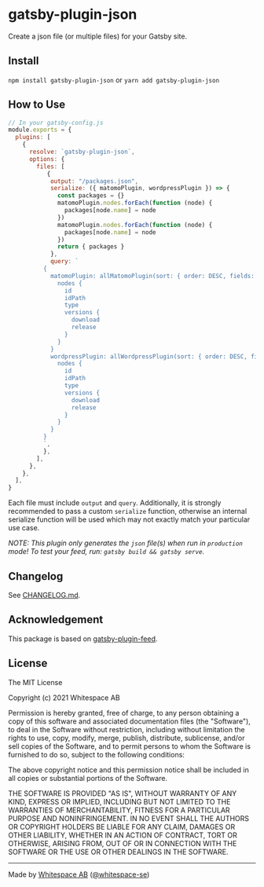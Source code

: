 # gatsby-plugin-json

Create a json file (or multiple files) for your Gatsby site. 
## Install

`npm install gatsby-plugin-json` or `yarn add gatsby-plugin-json`

## How to Use

```javascript
// In your gatsby-config.js
module.exports = {
  plugins: [
    {
      resolve: `gatsby-plugin-json`,
      options: {
        files: [
           {
            output: "/packages.json",
            serialize: ({ matomoPlugin, wordpressPlugin }) => {
              const packages = {}
              matomoPlugin.nodes.forEach(function (node) {
                packages[node.name] = node
              })
              matomoPlugin.nodes.forEach(function (node) {
                packages[node.name] = node
              })
              return { packages }
            },
            query: `
          {
            matomoPlugin: allMatomoPlugin(sort: { order: DESC, fields: lastUpdated }) {
              nodes {
                id
                idPath
                type
                versions {
                  download
                  release
                }
              }
            }
            wordpressPlugin: allWordpressPlugin(sort: { order: DESC, fields: lastUpdated }) {
              nodes {
                id
                idPath
                type
                versions {
                  download
                  release
                }
              }
            }
          }
          `,
          },
        ],
      },
    },
  ],
}
```

Each file must include `output` and `query`. Additionally, it is strongly recommended to pass a custom `serialize` function, otherwise an internal serialize function will be used which may not exactly match your particular use case.

_NOTE: This plugin only generates the `json` file(s) when run in `production` mode! To test your feed, run: `gatsby build && gatsby serve`._

## Changelog

See [CHANGELOG.md](CHANGELOG.md).

## Acknowledgement
This package is based on [gatsby-plugin-feed](https://github.com/gatsbyjs/gatsby/tree/master/packages/gatsby-plugin-feed).

## License

The MIT License

Copyright (c) 2021 Whitespace AB

Permission is hereby granted, free of charge, to any person obtaining a copy of this software and associated documentation files (the "Software"), to deal in the Software without restriction, including without limitation the rights to use, copy, modify, merge, publish, distribute, sublicense, and/or sell copies of the Software, and to permit persons to whom the Software is furnished to do so, subject to the following conditions:

The above copyright notice and this permission notice shall be included in all copies or substantial portions of the Software.

THE SOFTWARE IS PROVIDED "AS IS", WITHOUT WARRANTY OF ANY KIND, EXPRESS OR IMPLIED, INCLUDING BUT NOT LIMITED TO THE WARRANTIES OF MERCHANTABILITY, FITNESS FOR A PARTICULAR PURPOSE AND NONINFRINGEMENT. IN NO EVENT SHALL THE AUTHORS OR COPYRIGHT HOLDERS BE LIABLE FOR ANY CLAIM, DAMAGES OR OTHER LIABILITY, WHETHER IN AN ACTION OF CONTRACT, TORT OR OTHERWISE, ARISING FROM, OUT OF OR IN CONNECTION WITH THE SOFTWARE OR THE USE OR OTHER DEALINGS IN THE SOFTWARE.

---

Made by [Whitespace AB](https://whitespace.se/en/) ([@whitespace-se](https://github.com/whitespace-se))
